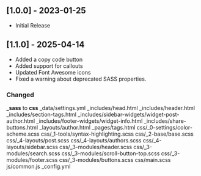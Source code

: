 ## [1.0.0] - 2023-01-25

- Initial Release


## [1.1.0] - 2025-04-14

- Added a copy code button
- Added support for callouts
- Updated Font Awesome icons
- Fixed a warning about deprecated SASS properties.

### Changed
**_sass** to **css**
_data/settings.yml
_includes/head.html
_includes/header.html
_includes/section-tags.html
_includes/sidebar-widgets/widget-post-author.html
_includes/footer-widgets/widget-info.html
_includes/share-buttons.html
_layouts/author.html
_pages/tags.html
css/_0-settings/color-scheme.scss
css/_1-tools/syntax-highlighting.scss
css/_2-base/base.scss
css/_4-layouts/post.scss
css/_4-layouts/authors.scss
css/_4-layouts/sidebar.scss
css/_3-modules/header.scss
css/_3-modules/search.scss
css/_3-modules/scroll-button-top.scss
css/_3-modules/footer.scss
css/_3-modules/buttons.scss
css/main.scss
js/common.js
_config.yml
